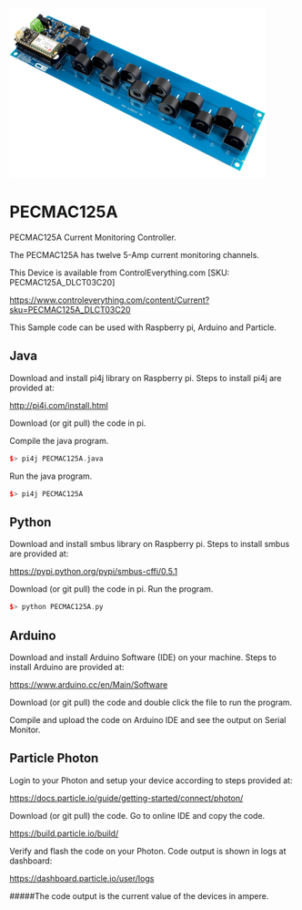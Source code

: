 [![PECMAC125A](PECMAC125A_DLCT03C20.png)](https://www.controleverything.com/content/Current?sku=PECMAC125A_DLCT03C20)
# PECMAC125A
PECMAC125A Current Monitoring Controller.

The PECMAC125A has twelve 5-Amp current monitoring channels.

This Device is available from ControlEverything.com [SKU: PECMAC125A_DLCT03C20]

https://www.controleverything.com/content/Current?sku=PECMAC125A_DLCT03C20

This Sample code can be used with Raspberry pi, Arduino and Particle.

## Java
Download and install pi4j library on Raspberry pi. Steps to install pi4j are provided at:

http://pi4j.com/install.html

Download (or git pull) the code in pi.

Compile the java program.
```cpp
$> pi4j PECMAC125A.java
```

Run the java program.
```cpp
$> pi4j PECMAC125A
```

## Python
Download and install smbus library on Raspberry pi. Steps to install smbus are provided at:

https://pypi.python.org/pypi/smbus-cffi/0.5.1

Download (or git pull) the code in pi. Run the program.

```cpp
$> python PECMAC125A.py
```

## Arduino
Download and install Arduino Software (IDE) on your machine. Steps to install Arduino are provided at:

https://www.arduino.cc/en/Main/Software

Download (or git pull) the code and double click the file to run the program.

Compile and upload the code on Arduino IDE and see the output on Serial Monitor.


## Particle Photon

Login to your Photon and setup your device according to steps provided at:

https://docs.particle.io/guide/getting-started/connect/photon/

Download (or git pull) the code. Go to online IDE and copy the code.

https://build.particle.io/build/

Verify and flash the code on your Photon. Code output is shown in logs at dashboard:

https://dashboard.particle.io/user/logs

#####The code output is the current value of the devices in ampere.
